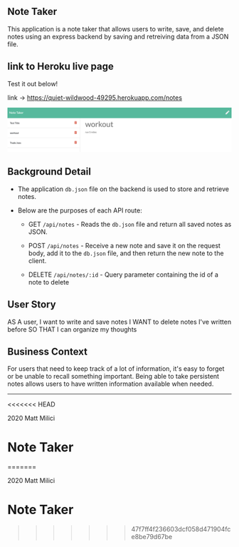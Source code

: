## Note Taker

This application is a note taker that allows users to write, save, and delete notes using an express backend by saving and retreiving data from a JSON file.

## link to Heroku live page

Test it out below!

link -> https://quiet-wildwood-49295.herokuapp.com/notes

![Generated Team Page](./Develop/img/img.png)

## Background Detail

- The application `db.json` file on the backend is used to store and retrieve notes.

- Below are the purposes of each API route:

  - GET `/api/notes` - Reads the `db.json` file and return all saved notes as JSON.

  - POST `/api/notes` - Receive a new note and save it on the request body, add it to the `db.json` file, and then return the new note to the client.

  - DELETE `/api/notes/:id` - Query parameter containing the id of a note to delete

## User Story

AS A user, I want to write and save notes
I WANT to delete notes I've written before
SO THAT I can organize my thoughts

## Business Context

For users that need to keep track of a lot of information, it's easy to forget or be unable to recall something important. Being able to take persistent notes allows users to have written information available when needed.

---

<<<<<<< HEAD

2020 Matt Milici

# Note Taker

=======

2020 Matt Milici

# Note Taker

> > > > > > > 47f7ff4f236603dcf058d471904fce8be79d67be
